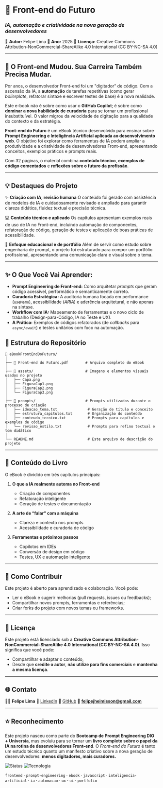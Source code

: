 # 🧠 Front-end do Futuro

### *IA, automação e criatividade na nova geração de desenvolvedores*

📘 **Autor:** Felipe Lima
📅 **Ano:** 2025
🔗 **Licença:** Creative Commons Attribution-NonCommercial-ShareAlike 4.0 International (CC BY-NC-SA 4.0)


---

## 🚀 O Front-end Mudou. Sua Carreira Também Precisa Mudar.

Por anos, o desenvolvedor Front-end foi um "digitador" de código. Com a ascensão da IA, a **automação** de tarefas repetitivas (como gerar *boilerplate*, refatorar sintaxe e escrever testes de base) é a nova realidade.

Este e-book não é sobre como usar o **GitHub Copilot**; é sobre como **dominar a nova habilidade de curadoria** para se tornar um profissional insubstituível. O valor migrou da velocidade de digitação para a qualidade do contexto e da estratégia.

**Front-end do Futuro** é um eBook técnico desenvolvido para ensinar sobre **Prompt Engineering e Inteligência Artificial aplicada ao desenvolvimento web**.
O objetivo foi explorar como ferramentas de IA podem ampliar a produtividade e a criatividade de desenvolvedores Front-end, apresentando conceitos, exemplos práticos e prompts reais.

Com 32 páginas, o material combina **conteúdo técnico**, **exemplos de código comentados** e **reflexões sobre o futuro da profissão**.

---

## 💡 Destaques do Projeto

✨ **Criação com IA, revisão humana**
O conteúdo foi gerado com assistência de modelos de IA e cuidadosamente revisado e ampliado para garantir clareza didática, fluidez textual e precisão técnica.

💻 **Conteúdo técnico e aplicado**
Os capítulos apresentam exemplos reais de uso de IA no Front-end, incluindo automação de componentes, refatoração de código, geração de testes e aplicação de boas práticas de acessibilidade.

🧠 **Enfoque educacional e de portfólio**
Além de servir como estudo sobre engenharia de prompt, o projeto foi estruturado para compor um portfólio profissional, apresentando uma comunicação clara e visual sobre o tema.

---

## ✨ O Que Você Vai Aprender:

* **Prompt Engineering de Front-end:** Como arquitetar *prompts* que geram código acessível, performático e semanticamente correto.
* **Curadoria Estratégica:** A auditoria humana focada em performance (`useMemo`), acessibilidade (*ARIA*) e aderência arquitetural, e não apenas na sintaxe.
* **Workflow com IA:** Mapeamento de ferramentas e o novo ciclo de trabalho (Design-para-Código, IA no Teste e UX).
* **A Prática:** Exemplos de códigos refatorados (de *callbacks* para `async/await`) e testes unitários com foco na automação.

## 🧭 Estrutura do Repositório

```
📁 eBookFrontEndDoFuturo/
│
├── 📘 Front-end do Futuro.pdf        # Arquivo completo do eBook
│
├── 📂 assets/                        # Imagens e elementos visuais usados no projeto
│   ├── Capa.png
│   ├── FiguraCap1.png
│   ├── FiguraCap2.png
│   └── FiguraCap3.png
│
├── 📂 prompts/                       # Prompts utilizados durante o processo de criação
│   ├── ideacao_tema.txt              # Geração de título e conceito
│   ├── estrutura_capitulos.txt       # Organização do conteúdo
│   ├── conteudo_tecnico.txt          # Prompts para capítulos e exemplos de código
│   └── revisao_estilo.txt            # Prompts para refino textual e tom didático
│
└── README.md                         # Este arquivo de descrição do projeto
```

---

## 🧱 Conteúdo do Livro

O eBook é dividido em três capítulos principais:

1. **O que a IA realmente automa no Front-end**

   * Criação de componentes
   * Refatoração inteligente
   * Geração de testes e documentação

2. **A arte de “falar” com a máquina**

   * Clareza e contexto nos prompts
   * Acessibilidade e curadoria de código

3. **Ferramentas e próximos passos**

   * Copilotos em IDEs
   * Conversão de design em código
   * Testes, UX e automação inteligente

---

## 🚀 Como Contribuir

Este projeto é aberto para aprendizado e colaboração.
Você pode:

* Ler o eBook e sugerir melhorias (pull requests, issues ou feedbacks);
* Compartilhar novos prompts, ferramentas e referências;
* Criar forks do projeto com novos temas ou frameworks.

---

## 🧩 Licença

Este projeto está licenciado sob a
**Creative Commons Attribution-NonCommercial-ShareAlike 4.0 International (CC BY-NC-SA 4.0)**.
Isso significa que você pode:

* Compartilhar e adaptar o conteúdo,
* Desde que **credite o autor**, **não utilize para fins comerciais** e **mantenha a mesma licença**.

---

## 🌐 Contato

👨‍💻 **Felipe Lima**
🔗 [LinkedIn](https://www.linkedin.com/in/felipejhl)
💾 [GitHub](https://github.com/felipejhl)
📧 **[felipejheimisson@gmail.com](mailto:felipejheimisson@gmail.com)**

---

## ⭐ Reconhecimento

Este projeto nasceu como parte do **Bootcamp de Prompt Engineering DIO + Universia**, mas evoluiu para se tornar um **livro completo sobre o papel da IA na rotina de desenvolvedores Front-end**.
O *Front-end do Futuro* é tanto um estudo técnico quanto um manifesto criativo sobre a nova geração de desenvolvedores: **menos digitadores, mais curadores.**

![Status](https://img.shields.io/badge/Status-Finalizado-blue)
![Tecnologia](https://img.shields.io/badge/Stack-React%20%7C%20Tailwind%20%7C%20Jest-informational)

`frontend` · `prompt-engineering` · `ebook` · `javascript` · `inteligencia-artificial` · `ia` · `automacao` · `ux` · `ui` · `portfolio`

